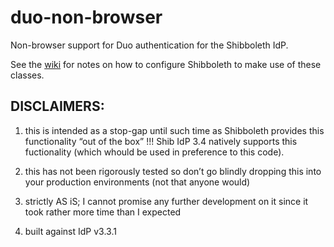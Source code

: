 # duo-non-browser
Non-browser support for Duo authentication for the Shibboleth IdP.

See the [wiki](https://github.com/JohnPfeifer/duo-non-browser/wiki) for notes on how to configure Shibboleth to make use of these classes.

## DISCLAIMERS:

1) this is intended as a stop-gap until such time as Shibboleth provides this functionality “out of the box”
   !!! Shib IdP 3.4 natively supports this fuctionality (which whould be used in preference to this code).

2) this has not been rigorously tested so don’t go blindly dropping this into your production environments (not that anyone would)

3) strictly AS iS; I cannot promise any further development on it since it took rather more time than I expected

4) built against IdP v3.3.1

